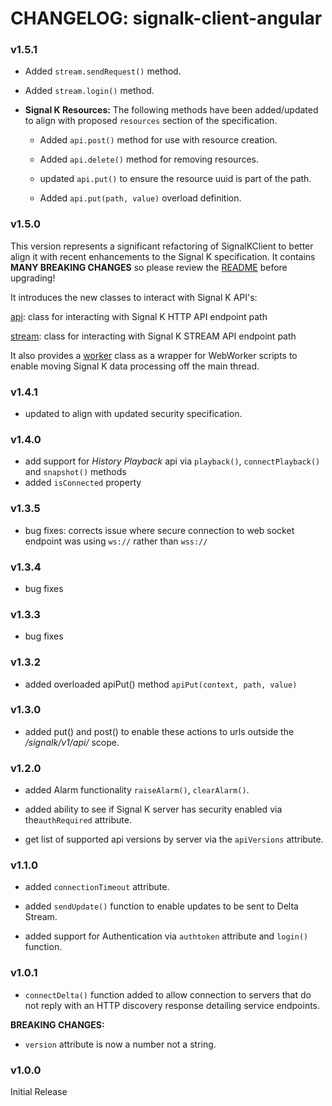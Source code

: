 # CHANGELOG: signalk-client-angular

### v1.5.1

- Added `stream.sendRequest()` method.

- Added `stream.login()` method.

- __Signal K Resources:__ 
The following methods have been added/updated to align with  proposed `resources` section of the specification.

    - Added `api.post()` method for use with resource creation.

    - Added `api.delete()` method for removing resources.

    - updated `api.put()` to ensure the resource uuid is part of the path.

    - Added `api.put(path, value)` overload definition.


### v1.5.0

This version represents a significant refactoring of SignalKClient to better align it with recent enhancements to the Signal K specification. It contains **MANY BREAKING CHANGES** so please review the [README](README_MD) before upgrading!

It introduces the new classes to interact with Signal K API's:

[api](HTTP_API.MD): class for interacting with Signal K HTTP API endpoint path

[stream](STREAM_API.MD): class for interacting with Signal K STREAM API endpoint path

It also provides a [worker](WORKER.MD)  class as a wrapper for WebWorker scripts to enable moving Signal K data processing off the main thread.


### v1.4.1

- updated to align with updated security specification.

### v1.4.0

- add support for *History Playback* api via `playback()`, `connectPlayback()` and `snapshot()` methods
- added `isConnected` property

### v1.3.5

- bug fixes: corrects issue where secure connection to web socket endpoint was using `ws://` rather than `wss://`

### v1.3.4

- bug fixes

### v1.3.3

- bug fixes

### v1.3.2

- added overloaded apiPut() method `apiPut(context, path, value)`


### v1.3.0

- added put() and post() to enable these actions to urls outside the */signalk/v1/api/* scope.


### v1.2.0

- added Alarm functionality `raiseAlarm()`, `clearAlarm()`.

- added ability to see if Signal K server has security enabled via the`authRequired` attribute.

- get list of supported api versions by server via the `apiVersions` attribute.


### v1.1.0

- added `connectionTimeout` attribute.

- added `sendUpdate()` function to enable updates to be sent to Delta Stream.

- added support for Authentication via `authtoken` attribute and `login()` function.


### v1.0.1

- `connectDelta()` function added to allow connection to servers that do not reply with an HTTP discovery response detailing service endpoints.


**BREAKING CHANGES:**

- `version` attribute is now a number not a string.


### v1.0.0

Initial Release
